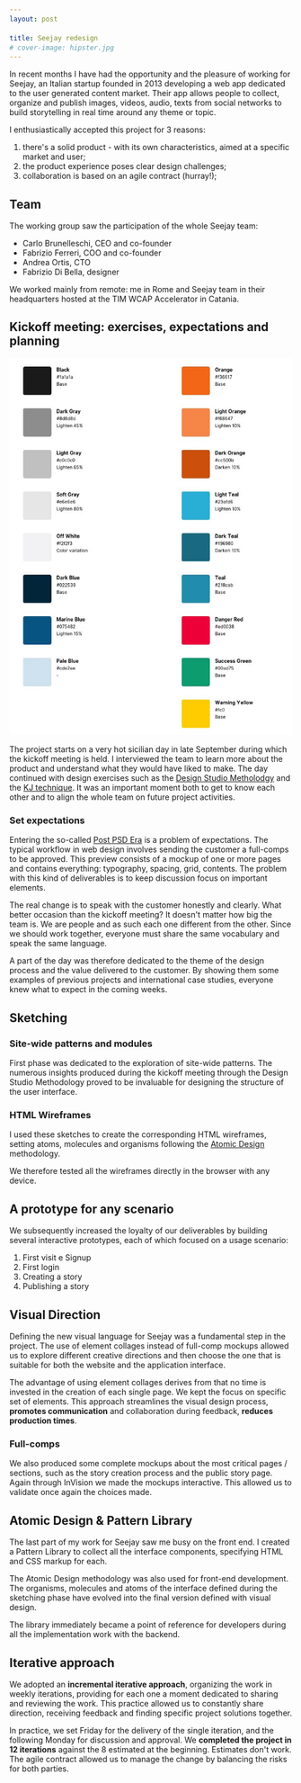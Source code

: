 ```yaml
---
layout: post

title: Seejay redesign 
# cover-image: hipster.jpg
---
```


In recent months I have had the opportunity and the pleasure of working for Seejay, an Italian startup founded in 2013 developing a web app dedicated to the user generated content market. Their app allows people to collect, organize and publish images, videos, audio, texts from social networks to build storytelling in real time around any theme or topic.

I enthusiastically accepted this project for 3 reasons:
1. there's a solid product - with its own characteristics, aimed at a specific market and user;
2. the product experience poses clear design challenges;
3. collaboration is based on an agile contract (hurray!);


## Team
The working group saw the participation of the whole Seejay team:

- Carlo Brunelleschi, CEO and co-founder
- Fabrizio Ferreri, COO and co-founder
- Andrea Ortis, CTO
- Fabrizio Di Bella, designer

We worked mainly from remote: me in Rome and Seejay team in their headquarters hosted at the TIM WCAP Accelerator in Catania.

## Kickoff meeting: exercises, expectations and planning

![color tokens](/img/posts/color-tokens.jpg "Color tokens")

The project starts on a very hot sicilian day in late September during which the kickoff meeting is held. I interviewed the team to learn more about the product and understand what they would have liked to make. The day continued with design exercises such as the [Design Studio Metholodgy](http://www.uie.com/articles/design_studio_methodology/) and the [KJ technique](http://www.uie.com/articles/kj_technique/). It was an important moment both to get to know each other and to align the whole team on future project activities.

### Set expectations
Entering the so-called [Post PSD Era](http://danielmall.com/articles/the-post-psd-era/) is a problem of expectations. The typical workflow in web design involves sending the customer a full-comps to be approved. This preview consists of a mockup of one or more pages and contains everything: typography, spacing, grid, contents. The problem with this kind of deliverables is to keep discussion focus on important elements.

The real change is to speak with the customer honestly and clearly. What better occasion than the kickoff meeting?
It doesn't matter how big the team is. We are people and as such each one different from the other. Since we should work together, everyone must share the same vocabulary and speak the same language.

A part of the day was therefore dedicated to the theme of the design process and the value delivered to the customer. By showing them some examples of previous projects and international case studies, everyone knew what to expect in the coming weeks.

## Sketching

### Site-wide patterns and modules
First phase was dedicated to the exploration of site-wide patterns. The numerous insights produced during the kickoff meeting through the Design Studio Methodology proved to be invaluable for designing the structure of the user interface.

### HTML Wireframes
I used these sketches to create the corresponding HTML wireframes, setting atoms, molecules and organisms following the [Atomic Design](https://bradfrost.com/blog/post/atomic-web-design/) methodology.

We therefore tested all the wireframes directly in the browser with any device.

## A prototype for any scenario
We subsequently increased the loyalty of our deliverables by building several interactive prototypes, each of which focused on a usage scenario:
1. First visit e Signup
2. First login
3. Creating a story
4. Publishing a story


## Visual Direction
Defining the new visual language for Seejay was a fundamental step in the project. The use of element collages instead of full-comp mockups allowed us to explore different creative directions and then choose the one that is suitable for both the website and the application interface.

The advantage of using element collages derives from that no time is invested in the creation of each single page. We kept the focus on specific set of elements. This approach streamlines the visual design process, **promotes communication** and collaboration during feedback, **reduces production times**.

### Full-comps
We also produced some complete mockups about the most critical pages / sections, such as the story creation process and the public story page. Again through InVision we made the mockups interactive. This allowed us to validate once again the choices made.

## Atomic Design & Pattern Library
The last part of my work for Seejay saw me busy on the front end. I created a Pattern Library to collect all the interface components, specifying HTML and CSS markup for each.

The Atomic Design methodology was also used for front-end development. The organisms, molecules and atoms of the interface defined during the sketching phase have evolved into the final version defined with visual design.

The library immediately became a point of reference for developers during all the implementation work with the backend.


## Iterative approach
We adopted an **incremental iterative approach**, organizing the work in weekly iterations, providing for each one a moment dedicated to sharing and reviewing the work. This practice allowed us to constantly share direction, receiving feedback and finding specific project solutions together.

In practice, we set Friday for the delivery of the single iteration, and the following Monday for discussion and approval.
We **completed the project in 12 iterations** against the 8 estimated at the beginning. Estimates don't work. The agile contract allowed us to manage the change by balancing the risks for both parties.
